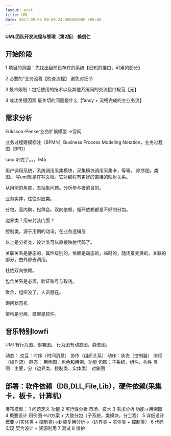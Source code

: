 ```yaml
---
layout: post
title: UML
date: 2017-09-05 00:09:24.000000000 +09:00
---
```


#### UML团队开发流程与管理（第2版） 赖信仁
## 开始阶段   

1 项目的范围：先找出目前已存在的系统【已知的接口，可用的部分】

2 必要的”业务流程【检查流程】 避免对细节

3 技术限制：包括使用的技术以及其他系统间的交流接口规范【无】

4 成功关键因素 最关切的问题是什么【fancy + 流畅完成的主业务流】

## 需求分析

Eriksson-Penker业务扩展模型 ->官网

业务过程建模标注（BPMN）Business Process Modeling Notation，业务过程图（BPD）

luoo 听完了。。。945

用户调用系统，系统调用采集模块，采集模块调用采集卡，等等。 顺序图，类图。
写uml就是在写文档。它对编程有更好的直接的映射关系。

从用例的角度，去抽象问题。分析参与者的目的。

业务实体，往往对应类。

分包，高内聚，松耦合。双向依赖，循环依赖都是不好的分包。

边界类？用来封装门面？

控制类，源于用例的动词。在业务逻辑层

以上是分析类，设计类可以直接映射代码了。

关联关系是静态的，属性级别的。依赖是动态的，临时的，随场景变换的。关联的部分，由外部去调用。

杜绝双向依赖。

包含关系是必须，验证账号与取钱。

聚合，组织没了，人员健在。

询问状态机

架构是分层，框架是软件。

音乐特别lowfi
------------------------------------------------
UMl 有行为图，部署图。
行为图有动态图，静态图。

动态： 交互：时序（时间消息） 协作（组织关系）
      动作：状态（控制器）   流程（操作流）
静态： 用例图：角色和用例、功能
      包图：子系统，组件、构件
      类图：主要，分（边界类、控制类、实体类）
      对象图

部署：软件依赖（DB,DLL,File,Lib），硬件依赖(采集卡，板卡，计算机)
------------------------------------------------
瀑布模型：
1 问题定义  功能
2 可行性分析 市场，技术
3 需求分析  功能->用例图
4 概要设计  用例图->UI方案 + 大致分包（子系统，类模块，分工程）
5 详细设计  概要->(实体类 + 控制类)->封装复用分析->（边界类 + 实体类 + 控制类）
6 代码实现  契合设计 + 资源利用
7 测试
8 维护
